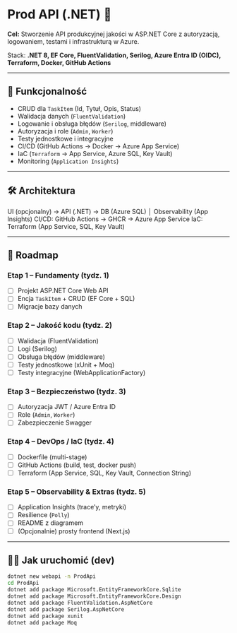 # Prod API (.NET) 🚀

**Cel:** Stworzenie API produkcyjnej jakości w ASP.NET Core z autoryzacją, logowaniem, testami i infrastrukturą w Azure.

Stack: **.NET 8, EF Core, FluentValidation, Serilog, Azure Entra ID (OIDC), Terraform, Docker, GitHub Actions**

---

## 🎯 Funkcjonalność

- CRUD dla `TaskItem` (Id, Tytuł, Opis, Status)
- Walidacja danych (`FluentValidation`)
- Logowanie i obsługa błędów (`Serilog`, middleware)
- Autoryzacja i role (`Admin`, `Worker`)
- Testy jednostkowe i integracyjne
- CI/CD (GitHub Actions → Docker → Azure App Service)
- IaC (`Terraform` → App Service, Azure SQL, Key Vault)
- Monitoring (`Application Insights`)

---

## 🛠 Architektura

UI (opcjonalny) → API (.NET) → DB (Azure SQL)
│
Observability (App Insights)
CI/CD: GitHub Actions → GHCR → Azure App Service
IaC: Terraform (App Service, SQL, Key Vault)

---

## 🚦 Roadmap

### Etap 1 – Fundamenty (tydz. 1)

- [ ] Projekt ASP.NET Core Web API
- [ ] Encja `TaskItem` + CRUD (EF Core + SQL)
- [ ] Migracje bazy danych

### Etap 2 – Jakość kodu (tydz. 2)

- [ ] Walidacja (FluentValidation)
- [ ] Logi (Serilog)
- [ ] Obsługa błędów (middleware)
- [ ] Testy jednostkowe (xUnit + Moq)
- [ ] Testy integracyjne (WebApplicationFactory)

### Etap 3 – Bezpieczeństwo (tydz. 3)

- [ ] Autoryzacja JWT / Azure Entra ID
- [ ] Role (`Admin`, `Worker`)
- [ ] Zabezpieczenie Swagger

### Etap 4 – DevOps / IaC (tydz. 4)

- [ ] Dockerfile (multi-stage)
- [ ] GitHub Actions (build, test, docker push)
- [ ] Terraform (App Service, SQL, Key Vault, Connection String)

### Etap 5 – Observability & Extras (tydz. 5)

- [ ] Application Insights (trace’y, metryki)
- [ ] Resilience (`Polly`)
- [ ] README z diagramem
- [ ] (Opcjonalnie) prosty frontend (Next.js)

---

## 🧑‍💻 Jak uruchomić (dev)

```bash
dotnet new webapi -n ProdApi
cd ProdApi
dotnet add package Microsoft.EntityFrameworkCore.Sqlite
dotnet add package Microsoft.EntityFrameworkCore.Design
dotnet add package FluentValidation.AspNetCore
dotnet add package Serilog.AspNetCore
dotnet add package xunit
dotnet add package Moq
```
